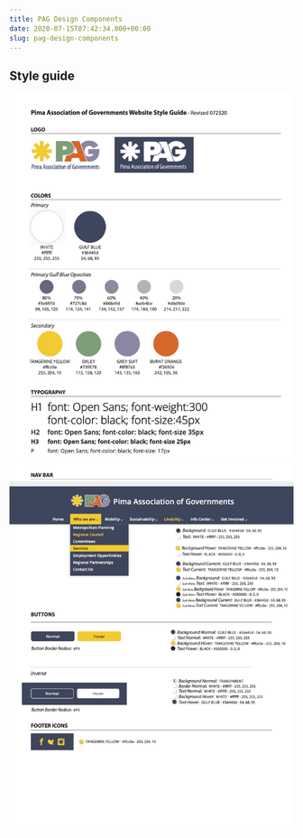 ```yaml
---
title: PAG Design Components
date: 2020-07-15T07:42:34.000+00:00
slug: pag-design-components
---
```


## Style guide

![PAG Web Style Guide 1](../static/img/PAGWebStyle0727201.png)
![PAG Web Style Guide 2](../static/img/PAGWebStyle0727202.png)
